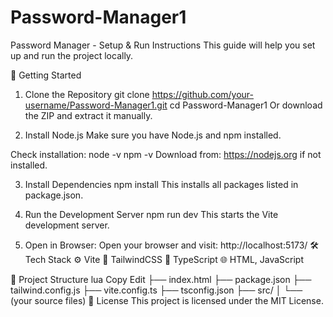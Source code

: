 # Password-Manager1
Password Manager - Setup & Run Instructions
This guide will help you set up and run the project locally.

🚀 Getting Started
1. Clone the Repository
   git clone https://github.com/your-username/Password-Manager1.git
   cd Password-Manager1
   Or download the ZIP and extract it manually.

2. Install Node.js
   Make sure you have Node.js and npm installed.

Check installation:
node -v
npm -v
Download from: https://nodejs.org if not installed.

3. Install Dependencies
npm install
This installs all packages listed in package.json.

4. Run the Development Server
npm run dev
This starts the Vite development server.

5. Open in Browser:
Open your browser and visit:
http://localhost:5173/
🛠 Tech Stack
⚙️ Vite
🎨 TailwindCSS
📜 TypeScript
🌐 HTML, JavaScript

📁 Project Structure
lua
Copy
Edit
├── index.html
├── package.json
├── tailwind.config.js
├── vite.config.ts
├── tsconfig.json
├── src/
│   └── (your source files)
📄 License
This project is licensed under the MIT License.

